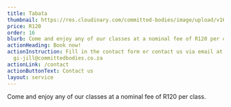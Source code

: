 ```yaml
---
title: Tabata
thumbnail: https://res.cloudinary.com/committed-bodies/image/upload/v1642662057/services/Take-back-Your_Life-Gallery5.png
price: R120
order: 16
blurb: Come and enjoy any of our classes at a nominal fee of R120 per class.
actionHeading: Book now!
actionInstruction: Fill in the contact form or contact us via email at
  gi-jill@committedbodies.co.za
actionLink: /contact
actionButtonText: Contact us
layout: service
---
```

Come and enjoy any of our classes at a nominal fee of R120 per class.